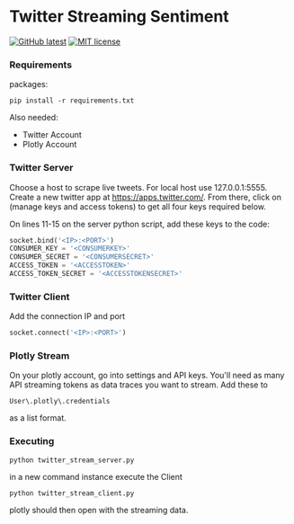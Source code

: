 # Twitter Streaming Sentiment

[![GitHub latest](https://img.shields.io/github/tag/tom-clements/twitter-sentiment-streaming.svg)](https://github.com/tom-clements/twitter-sentiment-streaming/)
[![MIT license](https://img.shields.io/github/license/mashape/apistatus.svg)](http://opensource.org/licenses/MIT)

### Requirements

packages:
```
pip install -r requirements.txt
```
Also needed:
- Twitter Account
- Plotly Account

### Twitter Server

Choose a host to scrape live tweets. For local host use 127.0.0.1:5555.
Create a new twitter app at https://apps.twitter.com/.
From there, click on (manage keys and access tokens) to get all four keys required below.

On lines 11-15 on the server python script, add these keys to the code:

```python
socket.bind('<IP>:<PORT>')
CONSUMER_KEY = '<CONSUMERKEY>'
CONSUMER_SECRET = '<CONSUMERSECRET>'
ACCESS_TOKEN = '<ACCESSTOKEN>'
ACCESS_TOKEN_SECRET = '<ACCESSTOKENSECRET>'
```
### Twitter Client
Add the connection IP and port
```python
socket.connect('<IP>:<PORT>')
```

### Plotly Stream
On your plotly account, go into settings and API keys. You'll need as many API streaming tokens as data traces you want to stream.
Add these to
```
User\.plotly\.credentials
```
as a list format.
### Executing
```
python twitter_stream_server.py
```
in a new command instance execute the Client
```
python twitter_stream_client.py
```
plotly should then open with the streaming data.
